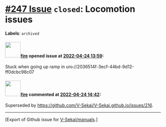 # [\#247 Issue](https://github.com/V-Sekai/manuals/issues/247) `closed`: Locomotion issues
**Labels**: `archived`


#### <img src="https://avatars.githubusercontent.com/u/32321?u=c2e06a3d2b49a467aa907e54aa259516440267cc&v=4" width="50">[fire](https://github.com/fire) opened issue at [2022-04-24 13:59](https://github.com/V-Sekai/manuals/issues/247):

Stuck when going up ramp in uro://2036514f-3ecf-44bd-9d12-ff0dcbc98c07

#### <img src="https://avatars.githubusercontent.com/u/32321?u=c2e06a3d2b49a467aa907e54aa259516440267cc&v=4" width="50">[fire](https://github.com/fire) commented at [2022-04-24 14:42](https://github.com/V-Sekai/manuals/issues/247#issuecomment-1107855358):

Superseded by https://github.com/V-Sekai/V-Sekai.github.io/issues/216.


-------------------------------------------------------------------------------



[Export of Github issue for [V-Sekai/manuals](https://github.com/V-Sekai/manuals).]
